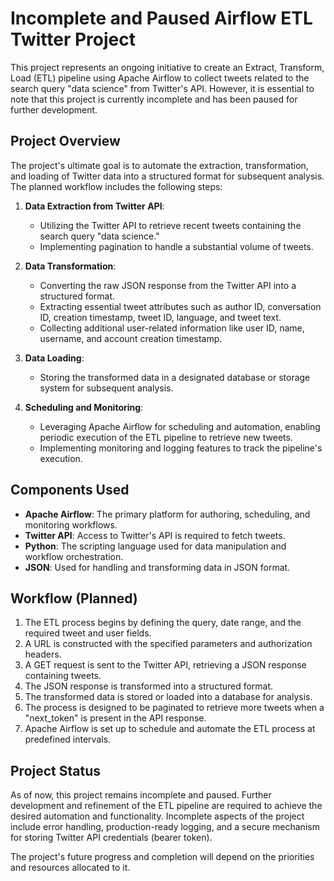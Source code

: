 # Incomplete and Paused Airflow ETL Twitter Project

This project represents an ongoing initiative to create an Extract, Transform, Load (ETL) pipeline using Apache Airflow to collect tweets related to the search query "data science" from Twitter's API. However, it is essential to note that this project is currently incomplete and has been paused for further development.

## Project Overview

The project's ultimate goal is to automate the extraction, transformation, and loading of Twitter data into a structured format for subsequent analysis. The planned workflow includes the following steps:

1. **Data Extraction from Twitter API**:
   - Utilizing the Twitter API to retrieve recent tweets containing the search query "data science."
   - Implementing pagination to handle a substantial volume of tweets.

2. **Data Transformation**:
   - Converting the raw JSON response from the Twitter API into a structured format.
   - Extracting essential tweet attributes such as author ID, conversation ID, creation timestamp, tweet ID, language, and tweet text.
   - Collecting additional user-related information like user ID, name, username, and account creation timestamp.

3. **Data Loading**:
   - Storing the transformed data in a designated database or storage system for subsequent analysis.

4. **Scheduling and Monitoring**:
   - Leveraging Apache Airflow for scheduling and automation, enabling periodic execution of the ETL pipeline to retrieve new tweets.
   - Implementing monitoring and logging features to track the pipeline's execution.

## Components Used

- **Apache Airflow**: The primary platform for authoring, scheduling, and monitoring workflows.
- **Twitter API**: Access to Twitter's API is required to fetch tweets.
- **Python**: The scripting language used for data manipulation and workflow orchestration.
- **JSON**: Used for handling and transforming data in JSON format.

## Workflow (Planned)

1. The ETL process begins by defining the query, date range, and the required tweet and user fields.
2. A URL is constructed with the specified parameters and authorization headers.
3. A GET request is sent to the Twitter API, retrieving a JSON response containing tweets.
4. The JSON response is transformed into a structured format.
5. The transformed data is stored or loaded into a database for analysis.
6. The process is designed to be paginated to retrieve more tweets when a "next_token" is present in the API response.
7. Apache Airflow is set up to schedule and automate the ETL process at predefined intervals.

## Project Status

As of now, this project remains incomplete and paused. Further development and refinement of the ETL pipeline are required to achieve the desired automation and functionality. Incomplete aspects of the project include error handling, production-ready logging, and a secure mechanism for storing Twitter API credentials (bearer token).

The project's future progress and completion will depend on the priorities and resources allocated to it.
